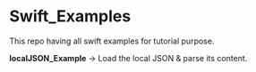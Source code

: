 # Swift_Examples
This repo having all swift examples for tutorial purpose.

**localJSON_Example** -> Load the local JSON & parse its content.
